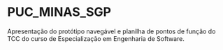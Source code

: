 # PUC_MINAS_SGP
Apresentação do protótipo navegável e planilha de pontos de função do TCC do curso de Especialização em Engenharia de Software.
